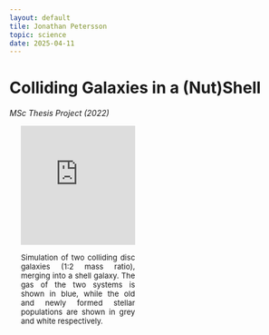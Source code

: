 ```yaml
---
layout: default
tile: Jonathan Petersson
topic: science
date: 2025-04-11
---
```


# Colliding Galaxies in a (Nut)Shell
*MSc Thesis Project (2022)*

<div style="text-align: justify;">
    <div class="right" style="width: 40%; height: 100%; margin-left: 4%;">
        <iframe width="100%" height="210px" src="https://www.youtube.com/embed/ddDkNbl4GWQ" title="YouTube video player" frameborder="0" 
         allow="accelerometer; autoplay; clipboard-write; encrypted-media; gyroscope; picture-in-picture; web-share" allowfullscreen></iframe>
        <p style="font-size: 10pt; text-align: justify;">
            Simulation of two colliding disc galaxies (1:2 mass ratio), merging into a shell galaxy. The gas of the two systems is shown in blue, 
            while the old and newly formed stellar populations are shown in grey and white respectively.
        </p>
    </div>
    I run numerical simulations of two merging disc galaxies and their formation into a shell galaxy, using the RAMSES code (Teyssier, 2002). 
    By conducting a parameter survey, I explore different sets of parameters to find an orbtial configuration favourable for shell formation. 
    Based on that, I perform an idealised high-resolution merger simulation, and follow its formation into a shell galaxy. I then analyse how the 
    merger-driven star formation activity evolves throughout time, within the system, what the physical conditions are for it, and how it relates 
    to the formation of shells.<br><br>
    <i>Supervisor: Florent Renaud</i><br>
    <i>Thesis: <a class="link" href="http://lup.lub.lu.se/student-papers/record/9094760">LUP Student Papers</a></i><br>
	<i>Publication: <a class="link" href="https://arxiv.org/abs/2210.16333">ArXiv</a>, 
    <a class="link" href="https://academic.oup.com/mnras/article/518/3/3261/6783164">MNRAS</a></i><br>
</div>    

